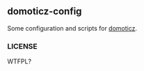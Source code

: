 ## domoticz-config

Some configuration and scripts for [domoticz](http://domoticz.com/).

### LICENSE

WTFPL?
